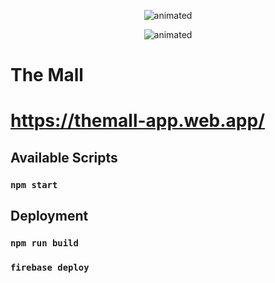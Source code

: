 <p align="center">
<img src="https://onlinepngtools.com/images/examples-onlinepngtools/sunset.gif" alt="animated" />
</p>

<p align="center">
<img src="https://i.imgur.com/1WpID2F.gif" alt="animated" />
</p>

# The Mall
# https://themall-app.web.app/

## Available Scripts

### `npm start`

## Deployment
### `npm run build`
### `firebase deploy`
